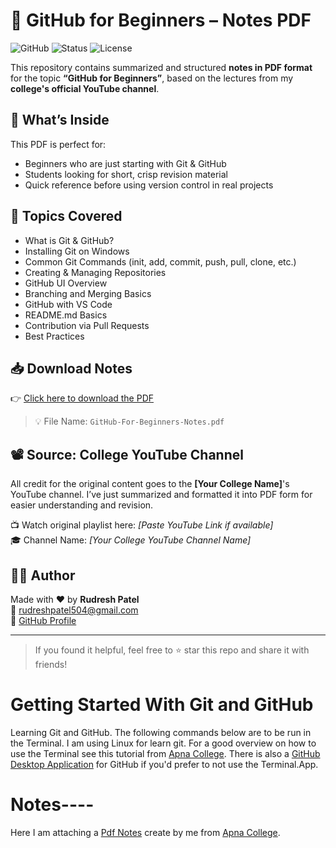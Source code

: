 # 📘 GitHub for Beginners – Notes PDF

![GitHub](https://img.shields.io/badge/Platform-YouTube-red?logo=youtube)
![Status](https://img.shields.io/badge/Status-Completed-brightgreen)
![License](https://img.shields.io/badge/License-MIT-blue)

This repository contains summarized and structured **notes in PDF format** for the topic **“GitHub for Beginners”**, based on the lectures from my **college's official YouTube channel**.

## 🧠 What’s Inside

This PDF is perfect for:
- Beginners who are just starting with Git & GitHub
- Students looking for short, crisp revision material
- Quick reference before using version control in real projects

## 📄 Topics Covered

- What is Git & GitHub?
- Installing Git on Windows
- Common Git Commands (init, add, commit, push, pull, clone, etc.)
- Creating & Managing Repositories
- GitHub UI Overview
- Branching and Merging Basics
- GitHub with VS Code
- README.md Basics
- Contribution via Pull Requests
- Best Practices

## 📥 Download Notes

👉 [Click here to download the PDF](./GitHub-For-Beginners-Notes.pdf)

> 💡 File Name: `GitHub-For-Beginners-Notes.pdf`

## 📽️ Source: College YouTube Channel

All credit for the original content goes to the **[Your College Name]**'s YouTube channel. I’ve just summarized and formatted it into PDF form for easier understanding and revision.

📺 Watch original playlist here: _[Paste YouTube Link if available]_  
🎓 Channel Name: _[Your College YouTube Channel Name]_

## 🙋‍♂️ Author

Made with ❤️ by **Rudresh Patel**  
📧 [rudreshpatel504@gmail.com](mailto:rudreshpatel504@gmail.com)  
🔗 [GitHub Profile](https://github.com/rudra-gitx)

---

> If you found it helpful, feel free to ⭐️ star this repo and share it with friends!











# Getting Started With Git and GitHub
Learning Git and GitHub. The following commands below are to be run in the Terminal. I am using  Linux for learn git. For a good overview on how to use the Terminal see this tutorial from [Apna College](https://youtu.be/Ez8F0nW6S-w?si=mJsZaNA1MjiHrHY1). There is also a [GitHub Desktop Application](https://desktop.github.com/) for GitHub if you'd prefer to not use the Terminal.App.
# Notes----
Here I am attaching a [Pdf Notes](https://github.com/rudresh05/Learning_GitHub_Beginners_Perspective/blob/main/git_github_notes.pdf) create by me from [Apna College](https://youtu.be/Ez8F0nW6S-w?si=mJsZaNA1MjiHrHY1).
